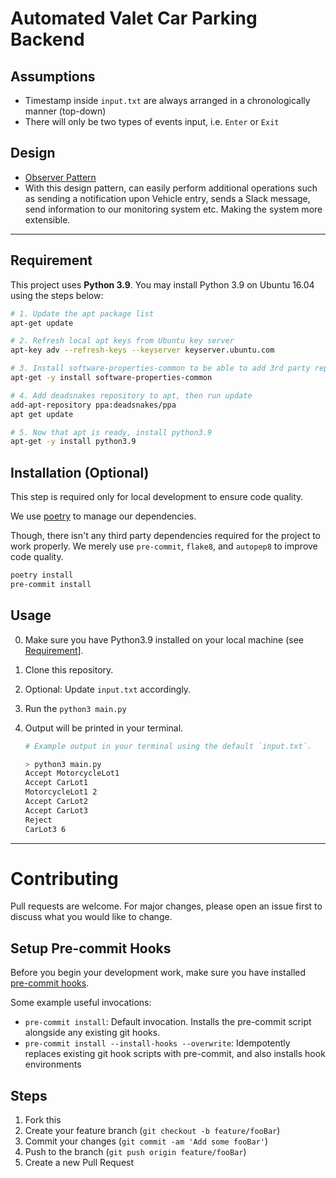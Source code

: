 # Automated Valet Car Parking Backend

## Assumptions

-   Timestamp inside `input.txt` are always arranged in a chronologically manner (top-down)
-   There will only be two types of events input, i.e. `Enter` or `Exit`

## Design

-   [Observer Pattern](https://en.wikipedia.org/wiki/Observer_pattern)
-   With this design pattern, can easily perform additional operations such as sending a notification upon Vehicle entry, sends a Slack message, send information to our monitoring system etc. Making the system more extensible.

---

## Requirement

This project uses **Python 3.9**. You may install Python 3.9 on Ubuntu 16.04 using the steps below:

```sh
# 1. Update the apt package list
apt-get update

# 2. Refresh local apt keys from Ubuntu key server
apt-key adv --refresh-keys --keyserver keyserver.ubuntu.com

# 3. Install software-properties-common to be able to add 3rd party repositories to apt
apt-get -y install software-properties-common

# 4. Add deadsnakes repository to apt, then run update
add-apt-repository ppa:deadsnakes/ppa
apt get update

# 5. Now that apt is ready, install python3.9
apt-get -y install python3.9
```

## Installation (Optional)

This step is required only for local development to ensure code quality.

We use [poetry](https://python-poetry.org/docs/) to manage our dependencies.

Though, there isn't any third party dependencies required for the project to work properly. We merely use `pre-commit`, `flake8`, and `autopep8` to improve code quality.

```sh
poetry install
pre-commit install
```

## Usage

0. Make sure you have Python3.9 installed on your local machine (see [Requirement](#requirement)].
1. Clone this repository.
2. Optional: Update `input.txt` accordingly.
3. Run the `python3 main.py`
4. Output will be printed in your terminal.

    ```sh
    # Example output in your terminal using the default `input.txt`.

    > python3 main.py
    Accept MotorcycleLot1
    Accept CarLot1
    MotorcycleLot1 2
    Accept CarLot2
    Accept CarLot3
    Reject
    CarLot3 6
    ```

---

# Contributing

Pull requests are welcome. For major changes, please open an issue first to discuss what you would like to change.

## Setup Pre-commit Hooks

Before you begin your development work, make sure you have installed [pre-commit hooks](https://pre-commit.com/index.html#installation).

Some example useful invocations:

-   `pre-commit install`: Default invocation. Installs the pre-commit script alongside any existing git hooks.
-   `pre-commit install --install-hooks --overwrite`: Idempotently replaces existing git hook scripts with pre-commit, and also installs hook environments

## Steps

1. Fork this
2. Create your feature branch (`git checkout -b feature/fooBar`)
3. Commit your changes (`git commit -am 'Add some fooBar'`)
4. Push to the branch (`git push origin feature/fooBar`)
5. Create a new Pull Request
